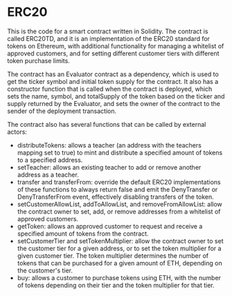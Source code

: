 # ERC20

This is the code for a smart contract written in Solidity. The contract is called ERC20TD, and it is an implementation of the ERC20 standard for tokens on Ethereum, with additional functionality for managing a whitelist of approved customers, and for setting different customer tiers with different token purchase limits.

The contract has an Evaluator contract as a dependency, which is used to get the ticker symbol and initial token supply for the contract. It also has a constructor function that is called when the contract is deployed, which sets the name, symbol, and totalSupply of the token based on the ticker and supply returned by the Evaluator, and sets the owner of the contract to the sender of the deployment transaction.

The contract also has several functions that can be called by external actors:

- distributeTokens: allows a teacher (an address with the teachers mapping set to true) to mint and distribute a specified amount of tokens to a specified address.
- setTeacher: allows an existing teacher to add or remove another address as a teacher.
- transfer and transferFrom: override the default ERC20 implementations of these functions to always return false and emit the DenyTransfer or DenyTransferFrom event, effectively disabling transfers of the token.
- setCustomerAllowList, addToAllowList, and removeFromAllowList: allow the contract owner to set, add, or remove addresses from a whitelist of approved customers.
- getToken: allows an approved customer to request and receive a specified amount of tokens from the contract.
- setCustomerTier and setTokenMultiplier: allow the contract owner to set the customer tier for a given address, or to set the token multiplier for a given customer tier. The token multiplier determines the number of tokens that can be purchased for a given amount of ETH, depending on the customer's tier.
- buy: allows a customer to purchase tokens using ETH, with the number of tokens depending on their tier and the token multiplier for that tier.

